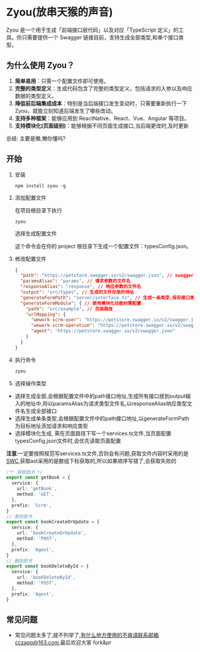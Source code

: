 # Zyou(放串天猴的声音)

Zyou 是一个用于生成「前端接口层代码」以及对应「TypeScript 定义」的工具。你只需要提供一个 Swagger 链接目前，支持生成全部类型,和单个接口类型。

## 为什么使用 Zyou？

1. **简单易用**：只需一个配置文件即可使用。
2. **完整的类型定义**：生成代码包含了完整的类型定义，包括请求的入参以及响应数据的类型定义。
3. **降低前后端集成成本**：特别是当后端接口发生变动时，只需要重新执行一下 Zyou，就能立刻知道后端发生了哪些改动。
4. **支持多种框架**：能够应用到 ReactNative、React、Vue、Angular 等项目。
5. **支持模块化(页面级别)**：能够根据不同页面生成接口,当后端更改时,及时更新

总结: 主要是懒,懒你懂吗?

## 开始

1. 安装

   `npm install zyou -g`

2. 添加配置文件

   在项目根目录下执行

   `zyou`

   选择生成配置文件

   这个命令会在你的 project 根目录下生成一个配置文件：typesConfig.json。

3. 修改配置文件

   ```json
   {
     "path": "https://petstore.swagger.io/v2/swagger.json", // swagger的地址
     "paramsAlias": "params", // 请求参数的文件名
     "responseAlias": "response", // 响应参数的文件名
     "output": "src/types", // 生成的文件存放的地址
     "generateFormPath": "server/interface.ts", // 生成一条类型,保存接口类型的文件地址
     "generateFormModule": { // 使用模块化功能时需配置
       "path": "src/example", // 页面路径
       "urlMapping": {
         "wework-scrm-user": "https://petstore.swagger.io/v2/swagger.json",
         "wework-scrm-operation": "https://petstore.swagger.io/v2/swagger.json",
         "agent": "https://petstore.swagger.io/v2/swagger.json"
       }
     }
   }
   ```

5. 执行命令

   ```bash
   zyou
   ```
   
5. 选择操作类型

- 选择生成全部,会根据配置文件中的path接口地址,生成所有接口放到output输入的地址中,将以paramsAlias为请求类型文件名,以responseAlias响应类型文件名生成全部接口
- 选择生成单条类型,会根据配置文件中的path接口地址,以generateFormPath为目标地址添加请求和响应类型
- 选择模块化生成, 需在页面路径下写一个services.ts文件,当页面配置typesConfig.json文件时,会优先读取页面配置

**注意**:一定要按照规范写services.ts文件,否则会有问题,获取文件内容时采用的是 [SWC](https://swc.rs/),获取ast采用的是数组下标获取的,所以如果顺序写错了,会获取失败的

```ts
/** 获取图书 */
export const getBook = {
  service: {
    url: 'getBook',
    method: 'GET',
  },
  prefix: 'Scrm',
}
// 更改图书
export const bookCreateOrUpdate = {
  service: {
    url: 'bookCreateOrUpdate',
    method: 'POST',
  },
  prefix: 'Agent',
}
// 删除图书
export const bookDeleteById = {
  service: {
    url: 'bookDeleteById',
    method: 'POST',
  },
  prefix: 'Agent',
}

```



## 常见问题

- 常见问题太多了,就不列举了,有什么地方使用的不爽请联系邮箱cczapp@163.com,最后欢迎大家 fork&pr

